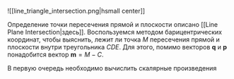 

![[line_triangle_intersection.png|hsmall center]]


Определение точки пересечения прямой и плоскости описано [[Line Plane Intersection|здесь]]. Воспользуемся методом барицентрических координат, чтобы выяснить, лежит ли точка $M$ пересечения прямой и плоскости внутри треугольника $CDE$. Для этого, помимо векторов $\mathbf{q}$ и $\mathbf{p}$ понадобится вектор $\mathbf{m}=M-C$.

В первую очередь необходимо вычислить скалярные произведения